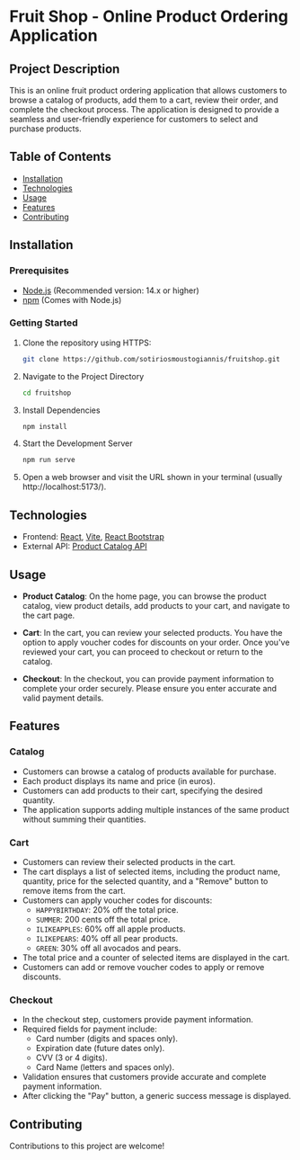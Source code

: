 # Fruit Shop - Online Product Ordering Application

## Project Description

This is an online fruit product ordering application that allows customers to browse a catalog of products, add them to a cart, review their order, and complete the checkout process. 
The application is designed to provide a seamless and user-friendly experience for customers to select and purchase products.

## Table of Contents

- [Installation](#installation)
- [Technologies](#technologies)
- [Usage](#usage)
- [Features](#features)
- [Contributing](#contributing)

## Installation

### Prerequisites

- [Node.js](https://nodejs.org/) (Recommended version: 14.x or higher)
- [npm](https://www.npmjs.com/) (Comes with Node.js)

### Getting Started

1. Clone the repository using HTTPS:

   ```bash
   git clone https://github.com/sotiriosmoustogiannis/fruitshop.git

2. Navigate to the Project Directory

   ```bash
   cd fruitshop

3. Install Dependencies

   ```bash
   npm install

4. Start the Development Server

   ```bash
   npm run serve

5. Open a web browser and visit the URL shown in your terminal 
   (usually http://localhost:5173/).

## Technologies

- Frontend: [React](https://reactjs.org/), [Vite](https://vitejs.dev/guide), [React Bootstrap](https://react-bootstrap.netlify.app/)
- External API: [Product Catalog API](https://demo0336234.mockable.io/products)

## Usage

- **Product Catalog**: On the home page, you can browse the product catalog, view product details, add products to your cart, and navigate to the cart page.

- **Cart**: In the cart, you can review your selected products. You have the option to apply voucher codes for discounts on your order. Once you've reviewed your cart, you can proceed to checkout or return to the catalog.

- **Checkout**: In the checkout, you can provide payment information to complete your order securely. Please ensure you enter accurate and valid payment details.


## Features

### Catalog

- Customers can browse a catalog of products available for purchase.
- Each product displays its name and price (in euros).
- Customers can add products to their cart, specifying the desired quantity.
- The application supports adding multiple instances of the same product without summing their quantities.

### Cart

- Customers can review their selected products in the cart.
- The cart displays a list of selected items, including the product name, quantity, price for the selected quantity, and a "Remove" button to remove items from the cart.
- Customers can apply voucher codes for discounts:
  - `HAPPYBIRTHDAY`: 20% off the total price.
  - `SUMMER`: 200 cents off the total price.
  - `ILIKEAPPLES`: 60% off all apple products.
  - `ILIKEPEARS`: 40% off all pear products.
  - `GREEN`: 30% off all avocados and pears.
- The total price and a counter of selected items are displayed in the cart.
- Customers can add or remove voucher codes to apply or remove discounts.

### Checkout

- In the checkout step, customers provide payment information.
- Required fields for payment include:
  - Card number (digits and spaces only).
  - Expiration date (future dates only).
  - CVV (3 or 4 digits).
  - Card Name (letters and spaces only).
- Validation ensures that customers provide accurate and complete payment information.
- After clicking the "Pay" button, a generic success message is displayed.

## Contributing

Contributions to this project are welcome!
